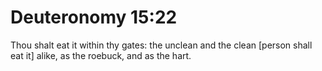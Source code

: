 # Deuteronomy 15:22

Thou shalt eat it within thy gates: the unclean and the clean [person shall eat it] alike, as the roebuck, and as the hart.